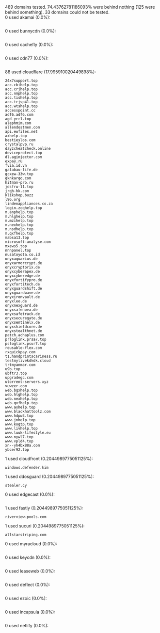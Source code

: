 489 domains tested. 74.43762781186093% were behind nothing (125 were behind something). 33 domains could not be tested.<br>
0 used akamai (0.0%):
```

```

0 used bunnycdn (0.0%):
```

```

0 used cachefly (0.0%):
```

```

0 used cdn77 (0.0%):
```

```

88 used cloudflare (17.995910020449898%):
```
24x7support.top
acc.cbihelp.top
acc.crjhelp.top
acc.nmphelp.top
acc.tishelp.top
acc.trjsp41.top
acc.wtshelp.top
accesspoint.cc
adf6.adf6.com
agd-yrr1.top
alephmim.com
allendostmen.com
api.ewfiles.net
axhelp.top
bestieslos.com
crystalpvp.ru
dayzcheatcheck.online
deviceprotect.top
dl.aginjector.com
expay.ru
fvia.id.vn
galabau-life.de
gcxew-33w.top
gknkargo.com
hitman-pro.ru
jdsfrw-11.top
jrqh-hk.com
klikshop.buzz
l96.org
lindenappliances.co.za
login.zcqhelp.top
m.anphelp.top
m.hlghelp.top
m.mzihelp.top
m.nexhelp.top
m.nsdhelp.top
m.qxfhelp.top
mabsa13.top
microsoft-analyse.com
mxews5.top
nnnpanel.top
nusatoyota.co.id
onyxaquarius.de
onyxarmorcrypt.de
onyxcryptorix.de
onyxcyberapex.de
onyxcyberedge.de
onyxfortifypro.de
onyxfortitech.de
onyxguardshift.de
onyxguardwave.de
onyxironvault.de
onyxleo.de
onyxnexguard.de
onyxsafenova.de
onyxsafetrack.de
onyxsecuregate.de
onyxsentinelx.de
onyxshieldcore.de
onyxstealthnet.de
patch.achaplus.com
prloglink.prsa7.top
psloglink.psur7.top
reusable-flex.com
rxquickpay.com
t1.handprintscariness.ru
testmylivekdkdk.cloud
trtmyanmar.com
u9b.top
ubftr3.top
upgradegc.com
utorrent-servers.xyz
vuwzer.com
web.bqxhelp.top
web.hlghelp.top
web.nexhelp.top
web.qxfhelp.top
www.axhelp.top
www.blackhattoolz.com
www.hdpw3.top
www.jnhelp.top
www.kogtp.top
www.livhelp.top
www.luuk-lifestyle.eu
www.nywl7.top
www.vpld4.top
xn--yh4bx88a.com
ybcer92.top
```

1 used cloudfront (0.2044989775051125%):
```
windows.defender.kim
```

1 used ddosguard (0.2044989775051125%):
```
stealer.cy
```

0 used edgecast (0.0%):
```

```

1 used fastly (0.2044989775051125%):
```
riverview-pools.com
```

1 used sucuri (0.2044989775051125%):
```
allstarstriping.com
```

0 used myracloud (0.0%):
```

```

0 used keycdn (0.0%):
```

```

0 used leaseweb (0.0%):
```

```

0 used deflect (0.0%):
```

```

0 used ezoic (0.0%):
```

```

0 used incapsula (0.0%):
```

```

0 used netlify (0.0%):
```

```
